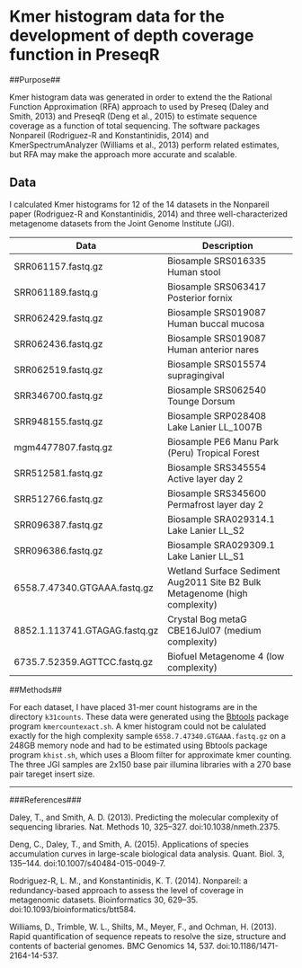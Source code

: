 # Kmer histogram data for the development of depth coverage function in PreseqR #

##Purpose##

Kmer histogram data was generated in order to extend the the Rational Function Approximation (RFA) approach to used by Preseq (Daley and Smith, 2013)  and PreseqR (Deng et al., 2015)  to estimate sequence coverage as a function of total sequencing. The software packages Nonpareil (Rodriguez-R and Konstantinidis, 2014) and KmerSpectrumAnalyzer (Williams et al., 2013) perform related estimates, but RFA may make the approach more accurate and scalable.

## Data ##

I calculated Kmer histograms for 12 of the 14 datasets in the Nonpareil paper (Rodriguez-R and Konstantinidis, 2014) and three well-characterized metagenome datasets from the Joint Genome Institute (JGI).

Data |  Description
--- | ---
SRR061157.fastq.gz | Biosample SRS016335  Human stool
SRR061189.fastq.g | Biosample SRS063417 Posterior fornix
SRR062429.fastq.gz | Biosample SRS019087 Human buccal mucosa
SRR062436.fastq.gz | Biosample SRS019087 Human anterior nares
SRR062519.fastq.gz | Biosample SRS015574 supragingival
SRR346700.fastq.gz | Biosample SRS062540 Tounge Dorsum
SRR948155.fastq.gz | Biosample SRP028408 Lake Lanier LL_1007B
mgm4477807.fastq.gz |Biosample PE6 Manu Park (Peru) Tropical Forest
SRR512581.fastq.gz | Biosample SRS345554 Active layer day 2
SRR512766.fastq.gz | Biosample SRS345600 Permafrost layer day 2
SRR096387.fastq.gz  |Biosample SRA029314.1  Lake Lanier LL_S2
SRR096386.fastq.gz   | Biosample SRA029309.1 Lake Lanier LL_S1
6558.7.47340.GTGAAA.fastq.gz | Wetland Surface Sediment Aug2011 Site B2 Bulk Metagenome (high complexity)
8852.1.113741.GTAGAG.fastq.gz | Crystal Bog metaG CBE16Jul07 (medium complexity)
6735.7.52359.AGTTCC.fastq.gz | Biofuel Metagenome 4 (low complexity)

##Methods##

For each dataset, I have placed 31-mer count histograms are in the directory `k31counts`. These data were generated using the [Bbtools](https://sourceforge.net/projects/bbmap/) package program `kmercountexact.sh`. A kmer histogram could not be calulated exactly for the high complexity sample `6558.7.47340.GTGAAA.fastq.gz` on a 248GB memory node and had to be estimated using Bbtools package program `khist.sh`, which uses a Bloom filter for approximate kmer counting. The three JGI samples are 2x150 base pair illumina libraries with a 270 base pair tareget insert size.

---

###References###

Daley, T., and Smith, A. D. (2013). Predicting the molecular complexity of sequencing libraries. Nat. Methods 10, 325–327. doi:10.1038/nmeth.2375.

Deng, C., Daley, T., and Smith, A. (2015). Applications of species accumulation curves in large-scale biological data analysis. Quant. Biol. 3, 135–144. doi:10.1007/s40484-015-0049-7.

Rodriguez-R, L. M., and Konstantinidis, K. T. (2014). Nonpareil: a redundancy-based approach to assess the level of coverage in metagenomic datasets. Bioinformatics 30, 629–35. doi:10.1093/bioinformatics/btt584.

Williams, D., Trimble, W. L., Shilts, M., Meyer, F., and Ochman, H. (2013). Rapid quantification of sequence repeats to resolve the size, structure and contents of bacterial genomes. BMC Genomics 14, 537. doi:10.1186/1471-2164-14-537.


